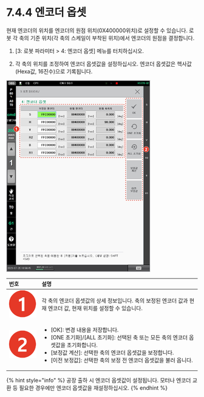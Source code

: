 # 7.4.4 엔코더 옵셋

현재 엔코더의 위치를 엔코더의 원점 위치\(0X400000위치\)로 설정할 수 있습니다. 로봇 각 축의 기준 위치\(각 축의 스케일이 부착된 위치\)에서 엔코더의 원점을 결정합니다.

1.	\[3: 로봇 파라미터 &gt; 4: 엔코더 옵셋\] 메뉴를 터치하십시오.

2.	각 축의 위치를 조정하여 엔코더 옵셋값을 설정하십시오. 엔코더 옵셋값은 헥사값\(Hexa값, 16진수\)으로 기록됩니다.

![](../../../.gitbook/assets/image%20%28222%29.png)

<table>
  <thead>
    <tr>
      <th style="text-align:left">&#xBC88;&#xD638;</th>
      <th style="text-align:left">&#xC124;&#xBA85;</th>
    </tr>
  </thead>
  <tbody>
    <tr>
      <td style="text-align:left">
        <img src="../../../.gitbook/assets/c1.png" alt/>
      </td>
      <td style="text-align:left">&#xAC01; &#xCD95;&#xC758; &#xC5D4;&#xCF54;&#xB354; &#xC635;&#xC14B;&#xAC12;&#xC758;
        &#xC0C1;&#xC138; &#xC815;&#xBCF4;&#xC785;&#xB2C8;&#xB2E4;. &#xCD95;&#xC758;
        &#xBCF4;&#xC815;&#xB41C; &#xC5D4;&#xCF54;&#xB354; &#xAC12;&#xACFC; &#xD604;&#xC7AC;
        &#xC5D4;&#xCF54;&#xB354; &#xAC12;, &#xD604;&#xC7AC; &#xC704;&#xCE58;&#xB97C;
        &#xC124;&#xC815;&#xD560; &#xC218; &#xC788;&#xC2B5;&#xB2C8;&#xB2E4;.</td>
    </tr>
    <tr>
      <td style="text-align:left">
        <img src="../../../.gitbook/assets/c2.png" alt/>
      </td>
      <td style="text-align:left">
        <ul>
          <li>[OK]: &#xBCC0;&#xACBD; &#xB0B4;&#xC6A9;&#xC744; &#xC800;&#xC7A5;&#xD569;&#xB2C8;&#xB2E4;.</li>
          <li>[ONE &#xCD08;&#xAE30;&#xD654;]/[ALL &#xCD08;&#xAE30;&#xD654;]: &#xC120;&#xD0DD;&#xB41C;
            &#xCD95; &#xB610;&#xB294; &#xBAA8;&#xB4E0; &#xCD95;&#xC758; &#xC5D4;&#xCF54;&#xB354;
            &#xC635;&#xC14B;&#xAC12;&#xC744; &#xCD08;&#xAE30;&#xD654;&#xD569;&#xB2C8;&#xB2E4;.</li>
          <li>[&#xBCF4;&#xC815;&#xAC12; &#xACC4;&#xC0B0;]: &#xC120;&#xD0DD;&#xD55C;
            &#xCD95;&#xC758; &#xC5D4;&#xCF54;&#xB354; &#xC635;&#xC14B;&#xAC12;&#xC744;
            &#xBCF4;&#xC815;&#xD569;&#xB2C8;&#xB2E4;.</li>
          <li>[&#xC774;&#xC804; &#xBCF4;&#xC815;&#xAC12;]: &#xC120;&#xD0DD;&#xD55C;
            &#xCD95;&#xC758; &#xBCF4;&#xC815; &#xC804; &#xC5D4;&#xCF54;&#xB354; &#xC635;&#xC14B;&#xAC12;&#xC744;
            &#xBD88;&#xB7EC; &#xC635;&#xB2C8;&#xB2E4;.</li>
        </ul>
      </td>
    </tr>
  </tbody>
</table>

{% hint style="info" %}
공장 출하 시 엔코더 옵셋값이 설정됩니다. 모터나 엔코더 교환 등 필요한 경우에만 엔코더 옵셋값을 재설정하십시오.
{% endhint %}

